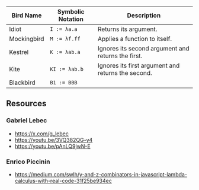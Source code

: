 | Bird Name    | Symbolic Notation         | Description                                          |
|--------------|---------------------------|------------------------------------------------------|
| Idiot        | `I := λa.a`               | Returns its argument.                                |
| Mockingbird  | `M := λf.ff`              | Applies a function to itself.                        |
| Kestrel      | `K := λab.a`              | Ignores its second argument and returns the first.   |
| Kite         | `KI := λab.b`             | Ignores its first argument and returns the second.   |
| Blackbird    | `B1 := BBB`               |                                                      |

## Resources

### Gabriel Lebec 
- https://x.com/g_lebec
- https://youtu.be/3VQ382QG-y4
- https://youtu.be/pAnLQ9jwN-E 

### Enrico Piccinin
- https://medium.com/swlh/y-and-z-combinators-in-javascript-lambda-calculus-with-real-code-31f25be934ec
